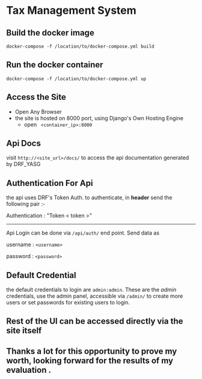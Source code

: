 # Tax Management System

## Build the docker image
    docker-compose -f /location/to/docker-compose.yml build


## Run the docker container

    docker-compose -f /location/to/docker-compose.yml up
##  Access the Site

 - Open Any Browser
 - the site is hosted on 8000 port, using Django's Own Hosting Engine
	 - open  ` <container_ip>:8000`

## Api Docs
visit `http://<site_url>/docs/` to access the api documentation generated by DRF_YASG

## Authentication For Api

the api uses DRF's Token Auth. to authenticate, in **header** send the following pair :-

Authentication : "Token < token >"

---------

Api Login can be done via `/api/auth/` end point. Send data as

username : `<username>`

password : `<password>`

## Default Credential 
the default credentials to login are `admin:admin`. These are the *admin* credentials, use the admin panel, accessible via `/admin/` to create more users or set passwords for existing users to login.

## Rest of the UI can be accessed directly via the site itself
## Thanks a lot for this opportunity to prove my worth, looking forward for the results of my evaluation .

